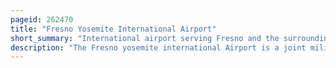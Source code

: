 ```yaml
---
pageid: 262470
title: "Fresno Yosemite International Airport"
short_summary: "International airport serving Fresno and the surrounding areas of Central California, USA"
description: "The Fresno yosemite international Airport is a joint military-public Airport located in Fresno California Usa. It is the primary commercial Airport for the san Joaquin Valley and three national Parks yosemite Sequoia and Kings Canyon. It provides scheduled Passenger Flights to several major Airline Hubs in the united States and international Service to mexico. The Facility opened in June 1942 as Hammer Field, a military Airfield. The Airport is owned and operated by the City of Fresno and operates two Runways on a 1728-acre Property. Its Airport Code 'Fat' stands for Fresno Air Terminal, a former Name for the Airport."
---
```

